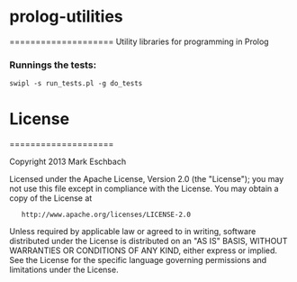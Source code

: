 # prolog-utilities #
====================
Utility libraries for programming in Prolog

### Runnings the tests:
	swipl -s run_tests.pl -g do_tests 


# License #
====================

   Copyright 2013 Mark Eschbach

   Licensed under the Apache License, Version 2.0 (the "License");
   you may not use this file except in compliance with the License.
   You may obtain a copy of the License at

       http://www.apache.org/licenses/LICENSE-2.0

   Unless required by applicable law or agreed to in writing, software
   distributed under the License is distributed on an "AS IS" BASIS,
   WITHOUT WARRANTIES OR CONDITIONS OF ANY KIND, either express or implied.
   See the License for the specific language governing permissions and
   limitations under the License.

